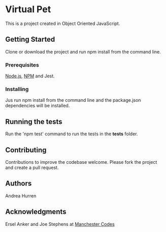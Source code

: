 # Virtual Pet

This is a project created in Object Oriented JavaScript.

## Getting Started

Clone or download the project and run npm install from the command line.

### Prerequisites
[Node.js](https://nodejs.org/en/), [NPM](https://www.npmjs.com/get-npm) and Jest.

### Installing
Jus run npm install from the command line and the package.json dependencies will be installed.

## Running the tests
Run the 'npm test' command to run the tests in the __tests__ folder.

## Contributing

Contributions to improve the codebase welcome. Please fork the project and create a pull request.

## Authors

Andrea Hurren

## Acknowledgments

Ersel Anker and Joe Stephens at [Manchester Codes](https://www.manchestercodes.com)
